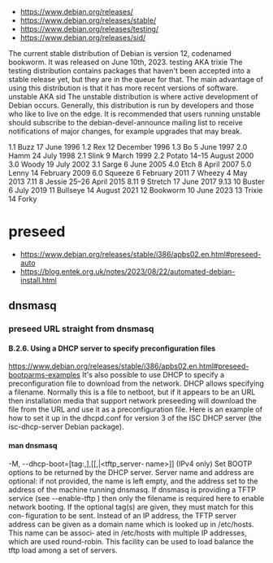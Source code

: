 * https://www.debian.org/releases/
* https://www.debian.org/releases/stable/
* https://www.debian.org/releases/testing/
* https://www.debian.org/releases/sid/

The current stable distribution of Debian is version 12, codenamed bookworm. It was released on June 10th, 2023.
testing AKA trixie The testing distribution contains packages that haven't been accepted into a stable release yet, but they are in the queue for that. The main advantage of using this distribution is that it has more recent versions of software.
unstable AKA sid The unstable distribution is where active development of Debian occurs. Generally, this distribution is run by developers and those who like to live on the edge. It is recommended that users running unstable should subscribe to the debian-devel-announce mailing list to receive notifications of major changes, for example upgrades that may break.

1.1 Buzz       17 June 1996
1.2 Rex        12 December 1996
1.3 Bo         5 June 1997
2.0 Hamm       24 July 1998
2.1 Slink      9 March 1999
2.2 Potato     14–15 August 2000
3.0 Woody      19 July 2002
3.1 Sarge      6 June 2005
4.0 Etch       8 April 2007
5.0 Lenny      14 February 2009
6.0 Squeeze    6 February 2011
7   Wheezy     4 May 2013  7.11
8   Jessie     25–26 April 2015    8.11
9   Stretch    17 June 2017    9.13
10  Buster     6 July 2019
11  Bullseye   14 August 2021
12  Bookworm   10 June 2023
13  Trixie
14  Forky


# preseed
* https://www.debian.org/releases/stable/i386/apbs02.en.html#preseed-auto
* https://blog.entek.org.uk/notes/2023/08/22/automated-debian-install.html


## dnsmasq
### preseed URL straight from dnsmasq
#### B.2.6. Using a DHCP server to specify preconfiguration files
https://www.debian.org/releases/stable/i386/apbs02.en.html#preseed-bootparms-examples
It's also possible to use DHCP to specify a preconfiguration file to download
from the network. DHCP allows specifying a filename. Normally this is a file to
netboot, but if it appears to be an URL then installation media that support
network preseeding will download the file from the URL and use it as a
preconfiguration file. Here is an example of how to set it up in the dhcpd.conf
for version 3 of the ISC DHCP server (the isc-dhcp-server Debian package).

#### man dnsmasq
 -M,   --dhcp-boot=[tag:<tag>,]<filename>,[<servername>[,<server   address>|<tftp_server‐
       name>]]
              (IPv4 only) Set BOOTP options to be returned by the DHCP server. Server name  and
              address  are  optional:  if not provided, the name is left empty, and the address
              set to the address of the machine running dnsmasq. If dnsmasq is providing a TFTP
              service  (see  --enable-tftp  ) then only the filename is required here to enable
              network booting.  If the optional tag(s) are given, they must match for this con‐
              figuration  to be sent.  Instead of an IP address, the TFTP server address can be
              given as a domain name which is looked up in /etc/hosts. This name can be associ‐
              ated  in /etc/hosts with multiple IP addresses, which are used round-robin.  This
              facility can be used to load balance the tftp load among a set of servers.
